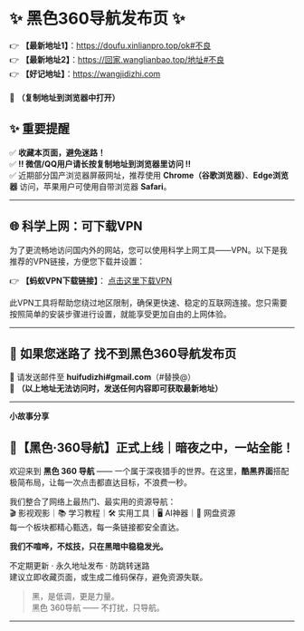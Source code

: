 # ✨ 黑色360导航发布页 ✨  
👉 **【最新地址1】**：https://doufu.xinlianpro.top/ok#不良  
👉 **【最新地址2】**：https://回家.wanglianbao.top/地址#不良<br> 
👉 **【好记地址】**：https://wangjidizhi.com <br>  
📌 **（复制地址到浏览器中打开）**  

## ✨ 重要提醒  
✅ **收藏本页面，避免迷路！**  
✅ **‼ 微信/QQ用户请长按复制地址到浏览器里访问 ‼**  
✅ 近期部分国产浏览器屏蔽网址，推荐使用 **Chrome（谷歌浏览器）**、**Edge浏览器** 访问，苹果用户可使用自带浏览器 **Safari**。  

---

## 🌐 科学上网：可下载VPN
为了更流畅地访问国内外的网站，您可以使用科学上网工具——VPN。以下是我推荐的VPN链接，方便您下载并设置：

👉 **【蚂蚁VPN下载链接】**： [点击这里下载VPN](https://679c0.barrtaq.cc/c-21265/a-bS5rc)  

此VPN工具将帮助您绕过地区限制，确保更快速、稳定的互联网连接。您只需要按照简单的安装步骤进行设置，就能享受更加自由的上网体验。

---

## 📩 如果您迷路了  找不到黑色360导航发布页
📧 请发送邮件至 **huifudizhi#gmail.com**（#替换@）  
📌 **（以上地址无法访问时，发送任何内容即可获取最新地址）**  

---	
**小故事分享**


## 🚀【黑色·360导航】正式上线｜暗夜之中，一站全能！

欢迎来到 **黑色 360 导航** —— 一个属于深夜猎手的世界。在这里，**酷黑界面**搭配极简布局，让每一次点击都直达目标，不浪费一秒。

我们整合了网络上最热门、最实用的资源导航：  
🎬 影视观影｜📚 学习教程｜🛠 实用工具｜🖥 AI神器｜📂 网盘资源  
每一个板块都精心甄选，每一条链接都安全直达。

**我们不喧哗，不炫技，只在黑暗中稳稳发光。**

不定期更新 · 永久地址发布 · 防跳转迷路  
建议立即收藏页面，或生成二维码保存，避免资源失联。

> 黑，是低调，更是力量。  
> 黑色 360导航 —— 不打扰，只导航。

---

